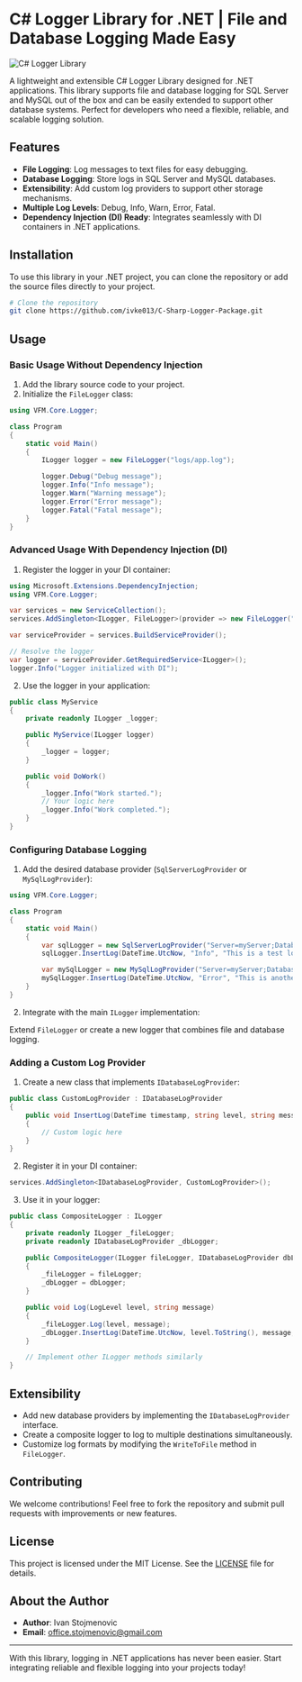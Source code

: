 # C# Logger Library for .NET | File and Database Logging Made Easy

![C# Logger Library](https://github.com/ivke013/C-Sharp-Logger-Package/raw/main/logo.png)

A lightweight and extensible C# Logger Library designed for .NET applications. This library supports file and database logging for SQL Server and MySQL out of the box and can be easily extended to support other database systems. Perfect for developers who need a flexible, reliable, and scalable logging solution.

## Features

- **File Logging**: Log messages to text files for easy debugging.
- **Database Logging**: Store logs in SQL Server and MySQL databases.
- **Extensibility**: Add custom log providers to support other storage mechanisms.
- **Multiple Log Levels**: Debug, Info, Warn, Error, Fatal.
- **Dependency Injection (DI) Ready**: Integrates seamlessly with DI containers in .NET applications.

## Installation

To use this library in your .NET project, you can clone the repository or add the source files directly to your project. 

```bash
# Clone the repository
git clone https://github.com/ivke013/C-Sharp-Logger-Package.git
```

## Usage

### Basic Usage Without Dependency Injection

1. Add the library source code to your project.
2. Initialize the `FileLogger` class:

```csharp
using VFM.Core.Logger;

class Program
{
    static void Main()
    {
        ILogger logger = new FileLogger("logs/app.log");

        logger.Debug("Debug message");
        logger.Info("Info message");
        logger.Warn("Warning message");
        logger.Error("Error message");
        logger.Fatal("Fatal message");
    }
}
```

### Advanced Usage With Dependency Injection (DI)

1. Register the logger in your DI container:

```csharp
using Microsoft.Extensions.DependencyInjection;
using VFM.Core.Logger;

var services = new ServiceCollection();
services.AddSingleton<ILogger, FileLogger>(provider => new FileLogger("logs/app.log"));

var serviceProvider = services.BuildServiceProvider();

// Resolve the logger
var logger = serviceProvider.GetRequiredService<ILogger>();
logger.Info("Logger initialized with DI");
```

2. Use the logger in your application:

```csharp
public class MyService
{
    private readonly ILogger _logger;

    public MyService(ILogger logger)
    {
        _logger = logger;
    }

    public void DoWork()
    {
        _logger.Info("Work started.");
        // Your logic here
        _logger.Info("Work completed.");
    }
}
```

### Configuring Database Logging

1. Add the desired database provider (`SqlServerLogProvider` or `MySqlLogProvider`):

```csharp
using VFM.Core.Logger;

class Program
{
    static void Main()
    {
        var sqlLogger = new SqlServerLogProvider("Server=myServer;Database=myDB;User Id=myUser;Password=myPassword;");
        sqlLogger.InsertLog(DateTime.UtcNow, "Info", "This is a test log", null);

        var mySqlLogger = new MySqlLogProvider("Server=myServer;Database=myDB;User=myUser;Password=myPassword;");
        mySqlLogger.InsertLog(DateTime.UtcNow, "Error", "This is another test log", "Test exception");
    }
}
```

2. Integrate with the main `ILogger` implementation:

Extend `FileLogger` or create a new logger that combines file and database logging.

### Adding a Custom Log Provider

1. Create a new class that implements `IDatabaseLogProvider`:

```csharp
public class CustomLogProvider : IDatabaseLogProvider
{
    public void InsertLog(DateTime timestamp, string level, string message, string exception)
    {
        // Custom logic here
    }
}
```

2. Register it in your DI container:

```csharp
services.AddSingleton<IDatabaseLogProvider, CustomLogProvider>();
```

3. Use it in your logger:

```csharp
public class CompositeLogger : ILogger
{
    private readonly ILogger _fileLogger;
    private readonly IDatabaseLogProvider _dbLogger;

    public CompositeLogger(ILogger fileLogger, IDatabaseLogProvider dbLogger)
    {
        _fileLogger = fileLogger;
        _dbLogger = dbLogger;
    }

    public void Log(LogLevel level, string message)
    {
        _fileLogger.Log(level, message);
        _dbLogger.InsertLog(DateTime.UtcNow, level.ToString(), message, null);
    }

    // Implement other ILogger methods similarly
}
```

## Extensibility

- Add new database providers by implementing the `IDatabaseLogProvider` interface.
- Create a composite logger to log to multiple destinations simultaneously.
- Customize log formats by modifying the `WriteToFile` method in `FileLogger`.

## Contributing

We welcome contributions! Feel free to fork the repository and submit pull requests with improvements or new features.

## License

This project is licensed under the MIT License. See the [LICENSE](LICENSE) file for details.

## About the Author

- **Author**: Ivan Stojmenovic
- **Email**: [office.stojmenovic@gmail.com](mailto:office.stojmenovic@gmail.com)

---

With this library, logging in .NET applications has never been easier. Start integrating reliable and flexible logging into your projects today!
